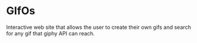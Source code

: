 # GIfOs
Interactive web site that allows the user to create their own gifs and search for any gif that giphy API can reach.
